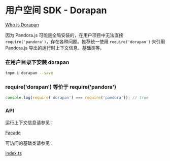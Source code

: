 # 用户空间 SDK - Dorapan

[Who is Dorapan](https://www.google.com/search?q=dorapan&tbm=isch)

因为 Pandora.js 可能是全局安装的，在用户项目中无法直接 `require('pandora')`，存在各种问题。推荐统一使用 `require('dorapan')` 来引用 Pandora.js 导出的运行时上下文信息、基础类等。

### 在用户目录下安装 dorapan

```bash
tnpm i dorapan --save
```

### require('dorapan') 等价于 require('pandora')

```javascript
console.log(require('dorapan') === require('pandora')); // true
```

### API

运行上下文信息请参见：

[Facade](http://www.midwayjs.org/pandora/api-reference/pandora/classes/facade.html)

可访问的基础类请参见：

[index.ts](https://github.com/midwayjs/pandora/blob/master/packages/pandora/src/index.ts)
